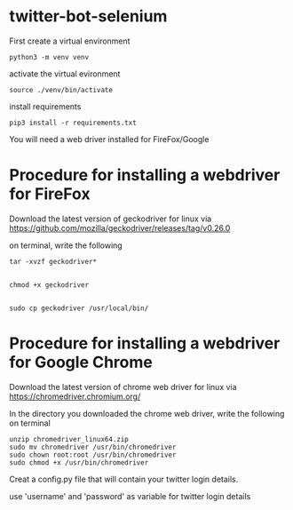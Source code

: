 # twitter-bot-selenium

First create a virtual environment

    python3 -m venv venv

activate the virtual evironment

    source ./venv/bin/activate

install requirements

    pip3 install -r requirements.txt

You will need a web driver installed for FireFox/Google

# Procedure for installing a webdriver for FireFox

Download the latest version of geckodriver for linux via https://github.com/mozilla/geckodriver/releases/tag/v0.26.0

on terminal, write the following

    tar -xvzf geckodriver*
    
    
    chmod +x geckodriver
    
    
    sudo cp geckodriver /usr/local/bin/


# Procedure for installing a webdriver for Google Chrome

Download the latest version of chrome web driver for linux via https://chromedriver.chromium.org/

In the directory you downloaded the chrome web driver, write the following on terminal

    unzip chromedriver_linux64.zip
    sudo mv chromedriver /usr/bin/chromedriver
    sudo chown root:root /usr/bin/chromedriver
    sudo chmod +x /usr/bin/chromedriver

Creat a config.py file that will contain your twitter login details.

use 'username' and 'password' as variable for twitter login details

